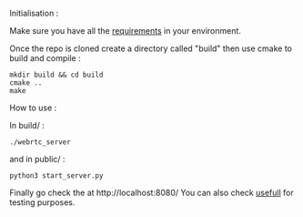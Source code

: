 Initialisation :

Make sure you have all the [requirements](https://github.com/Deimyn/SmartCam/blob/main/requirements.txt) in your environment.

Once the repo is cloned create a directory called "build" then use cmake to build and compile :

```
mkdir build && cd build 
cmake ..
make
```

 
How to use :

In build/ :
```
./webrtc_server
```

and in public/ :
```
python3 start_server.py
```

Finally go check the at http://localhost:8080/
You can also check [usefull](https://github.com/Deimyn/SmartCam/blob/main/usefull.txt) for testing purposes. 
